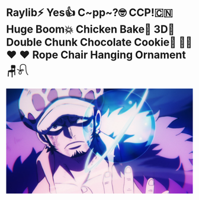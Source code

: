 # Raylib⚡ Yes👍 C~pp~?🤓 CCP!🇨🇳 Huge Boom💥 Chicken Bake🍗 3D🎲 Double Chunk Chocolate Cookie🍪 🥼💉❤ ❤️  Rope Chair Hanging Ornament 🪑𓍯
![Trafalgar Law](./law.png)
